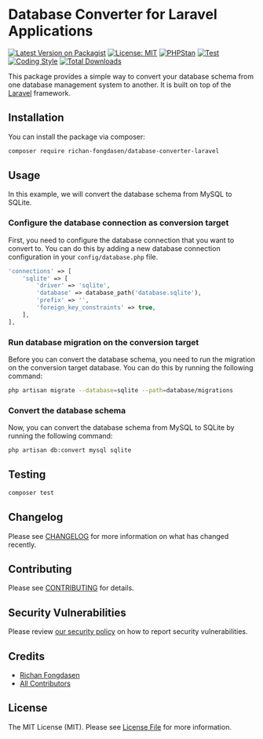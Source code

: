 # Database Converter for Laravel Applications

[![Latest Version on Packagist](https://img.shields.io/packagist/v/richan-fongdasen/database-converter-laravel.svg?style=flat-square)](https://packagist.org/packages/richan-fongdasen/database-converter-laravel)
[![License: MIT](https://poser.pugx.org/richan-fongdasen/database-converter-laravel/license.svg)](https://opensource.org/licenses/MIT)
[![PHPStan](https://github.com/richan-fongdasen/database-converter-laravel/actions/workflows/phpstan.yml/badge.svg?branch=main)](https://github.com/richan-fongdasen/database-converter-laravel/actions/workflows/phpstan.yml)
[![Test](https://github.com/richan-fongdasen/database-converter-laravel/actions/workflows/test.yml/badge.svg?branch=main)](https://github.com/richan-fongdasen/database-converter-laravel/actions/workflows/test.yml)
[![Coding Style](https://github.com/richan-fongdasen/database-converter-laravel/actions/workflows/coding-style.yml/badge.svg?branch=main)](https://github.com/richan-fongdasen/database-converter-laravel/actions/workflows/coding-style.yml)
[![Total Downloads](https://img.shields.io/packagist/dt/richan-fongdasen/database-converter-laravel.svg?style=flat-square)](https://packagist.org/packages/richan-fongdasen/database-converter-laravel)

This package provides a simple way to convert your database schema from one database management system to another. It is built on top of the [Laravel](https://laravel.com) framework.

## Installation

You can install the package via composer:

```bash
composer require richan-fongdasen/database-converter-laravel
```

## Usage

In this example, we will convert the database schema from MySQL to SQLite.

### Configure the database connection as conversion target

First, you need to configure the database connection that you want to convert to. You can do this by adding a new database connection configuration in your `config/database.php` file.

```php
'connections' => [
    'sqlite' => [
        'driver' => 'sqlite',
        'database' => database_path('database.sqlite'),
        'prefix' => '',
        'foreign_key_constraints' => true,
    ],
],
```

### Run database migration on the conversion target

Before you can convert the database schema, you need to run the migration on the conversion target database. You can do this by running the following command:

```bash
php artisan migrate --database=sqlite --path=database/migrations
```

### Convert the database schema

Now, you can convert the database schema from MySQL to SQLite by running the following command:

```bash
php artisan db:convert mysql sqlite
```

## Testing

```bash
composer test
```

## Changelog

Please see [CHANGELOG](CHANGELOG.md) for more information on what has changed recently.

## Contributing

Please see [CONTRIBUTING](CONTRIBUTING.md) for details.

## Security Vulnerabilities

Please review [our security policy](../../security/policy) on how to report security vulnerabilities.

## Credits

-   [Richan Fongdasen](https://github.com/richan-fongdasen)
-   [All Contributors](../../contributors)

## License

The MIT License (MIT). Please see [License File](LICENSE.md) for more information.
